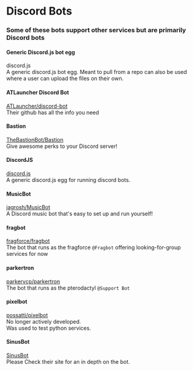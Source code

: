 # Discord Bots

### Some of these bots support other services but are primarily Discord bots

#### Generic Discord.js bot egg
discord.js  
A generic discord.js bot egg. Meant to pull from a repo can also be used where a user can upload the files on their own.

#### ATLauncher Discord Bot
[ATLauncher/discord-bot](https://github.com/ATLauncher/discord-bot)  
Their github has all the info you need  

#### Bastion
[TheBastionBot/Bastion](https://github.com/TheBastionBot/Bastion)  
Give awesome perks to your Discord server!

#### DiscordJS
[discord.js](https://discord.js.org/)  
A generic discord.js egg for running discord bots.

#### MusicBot
[jagrosh/MusicBot](https://github.com/jagrosh/MusicBot)  
A Discord music bot that's easy to set up and run yourself!  

#### fragbot
[fragforce/fragbot](https://github.com/fragforce/fragbot)  
The bot that runs as the fragforce `@Fragbot` offering looking-for-group services for now  

#### parkertron
[parkervcp/parkertron](https://github.com/parkervcp/parkertron)  
The bot that runs as the pterodactyl `@Support Bot`  

#### pixelbot
[possatti/pixelbot](https://github.com/possatti/pixelbot)  
No longer actively developed.  
Was used to test python services.  

#### SinusBot
[SinusBot](https://www.sinusbot.com/)  
Please Check their site for an in depth on the bot.
